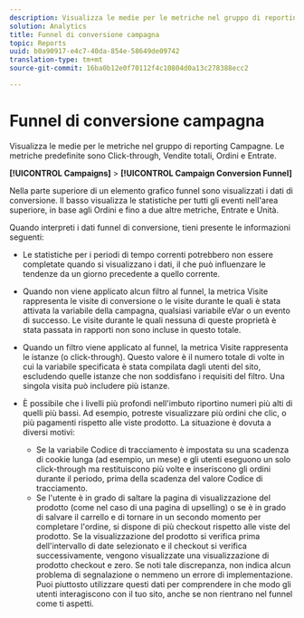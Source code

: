 ```yaml
---
description: Visualizza le medie per le metriche nel gruppo di reporting Campagne. Le metriche predefinite sono Click-through, Vendite totali, Ordini e Entrate.
solution: Analytics
title: Funnel di conversione campagna
topic: Reports
uuid: b0a90917-e4c7-40da-854e-58649de09742
translation-type: tm+mt
source-git-commit: 16ba0b12e0f70112f4c10804d0a13c278388ecc2

---
```



# Funnel di conversione campagna

Visualizza le medie per le metriche nel gruppo di reporting Campagne. Le metriche predefinite sono Click-through, Vendite totali, Ordini e Entrate.

**[!UICONTROL Campaigns]** &gt; **[!UICONTROL Campaign Conversion Funnel]**

Nella parte superiore di un elemento grafico funnel sono visualizzati i dati di conversione. Il basso visualizza le statistiche per tutti gli eventi nell'area superiore, in base agli Ordini e fino a due altre metriche, Entrate e Unità.

Quando interpreti i dati funnel di conversione, tieni presente le informazioni seguenti:

* Le statistiche per i periodi di tempo correnti potrebbero non essere completate quando si visualizzano i dati, il che può influenzare le tendenze da un giorno precedente a quello corrente.
* Quando non viene applicato alcun filtro al funnel, la metrica Visite rappresenta le visite di conversione o le visite durante le quali è stata attivata la variabile della campagna, qualsiasi variabile eVar o un evento di successo. Le visite durante le quali nessuna di queste proprietà è stata passata in rapporti non sono incluse in questo totale.
* Quando un filtro viene applicato al funnel, la metrica Visite rappresenta le istanze (o click-through). Questo valore è il numero totale di volte in cui la variabile specificata è stata compilata dagli utenti del sito, escludendo quelle istanze che non soddisfano i requisiti del filtro. Una singola visita può includere più istanze.
* È possibile che i livelli più profondi nell'imbuto riportino numeri più alti di quelli più bassi. Ad esempio, potreste visualizzare più ordini che clic, o più pagamenti rispetto alle viste prodotto. La situazione è dovuta a diversi motivi:

   * Se la variabile Codice di tracciamento è impostata su una scadenza di cookie lunga (ad esempio, un mese) e gli utenti eseguono un solo click-through ma restituiscono più volte e inseriscono gli ordini durante il periodo, prima della scadenza del valore Codice di tracciamento.
   * Se l'utente è in grado di saltare la pagina di visualizzazione del prodotto (come nel caso di una pagina di upselling) o se è in grado di salvare il carrello e di tornare in un secondo momento per completare l'ordine, si dispone di più checkout rispetto alle viste del prodotto. Se la visualizzazione del prodotto si verifica prima dell'intervallo di date selezionato e il checkout si verifica successivamente, vengono visualizzate una visualizzazione di prodotto checkout e zero. Se noti tale discrepanza, non indica alcun problema di segnalazione o nemmeno un errore di implementazione. Puoi piuttosto utilizzare questi dati per comprendere in che modo gli utenti interagiscono con il tuo sito, anche se non rientrano nel funnel come ti aspetti.

